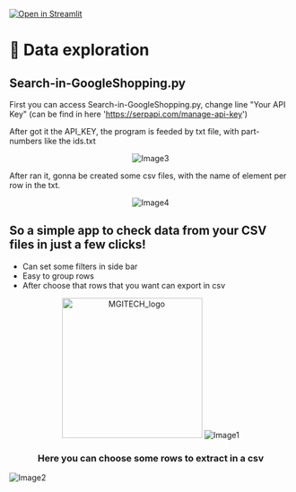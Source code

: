 [![Open in Streamlit](https://static.streamlit.io/badges/streamlit_badge_black_white.svg)](https://jovi-dm-streamlit-dataexplorat-streamlit-dataexploration-z53vdg.streamlitapp.com/)

# 📃️ Data exploration

<h2 align="left">Search-in-GoogleShopping.py</h2>

First you can access Search-in-GoogleShopping.py, change line "Your API Key" (can be find in here 'https://serpapi.com/manage-api-key')

After got it the API_KEY, the program is feeded by txt file, with part-numbers like the ids.txt

<p  align="center">
    <img alt="Image3" src="https://user-images.githubusercontent.com/30627485/197415571-e35a041f-5a6f-46fe-b29e-5ac310919cec.png"/>

After ran it, gonna be created some csv files, with the name of element per row in the txt.

<p  align="center">
    <img alt="Image4" src="https://user-images.githubusercontent.com/30627485/197415649-19df2997-b659-47a2-a94a-a03e98a8f29d.png"/>


<h2 align="left">So a simple app to check data from your CSV files in just a few clicks!</h2>

-  Can set some filters in side bar
-  Easy to group rows
-  After choose that rows that you want can export in csv

<p  align="center">
    <img alt="MGITECH_logo" height="250" src="https://user-images.githubusercontent.com/30627485/197406241-63870132-0c52-4b28-8182-d689813d74fc.png" width="250"/>
<img alt="Image1" src="https://user-images.githubusercontent.com/30627485/197420257-5fefddb4-3fcf-4296-a40f-46bb8a92a78b.png"/>

<h3 align="center">Here you can choose some rows to extract in a csv</h3>

<img alt="Image2" src="https://user-images.githubusercontent.com/30627485/197420292-824a03ce-5033-4a6d-840a-27dd3f399c8f.png"/>



